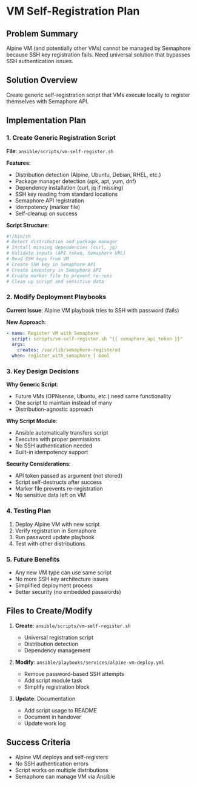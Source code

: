 # VM Self-Registration Plan

## Problem Summary
Alpine VM (and potentially other VMs) cannot be managed by Semaphore because SSH key registration fails. Need universal solution that bypasses SSH authentication issues.

## Solution Overview
Create generic self-registration script that VMs execute locally to register themselves with Semaphore API.

## Implementation Plan

### 1. Create Generic Registration Script
**File**: `ansible/scripts/vm-self-register.sh`

**Features**:
- Distribution detection (Alpine, Ubuntu, Debian, RHEL, etc.)
- Package manager detection (apk, apt, yum, dnf)
- Dependency installation (curl, jq if missing)
- SSH key reading from standard locations
- Semaphore API registration
- Idempotency (marker file)
- Self-cleanup on success

**Script Structure**:
```bash
#!/bin/sh
# Detect distribution and package manager
# Install missing dependencies (curl, jq)
# Validate inputs (API token, Semaphore URL)
# Read SSH keys from VM
# Create SSH key in Semaphore API
# Create inventory in Semaphore API
# Create marker file to prevent re-runs
# Clean up script and sensitive data
```

### 2. Modify Deployment Playbooks
**Current Issue**: Alpine VM playbook tries to SSH with password (fails)

**New Approach**:
```yaml
- name: Register VM with Semaphore
  script: scripts/vm-self-register.sh "{{ semaphore_api_token }}"
  args:
    creates: /var/lib/semaphore-registered
  when: register_with_semaphore | bool
```

### 3. Key Design Decisions

**Why Generic Script**:
- Future VMs (OPNsense, Ubuntu, etc.) need same functionality
- One script to maintain instead of many
- Distribution-agnostic approach

**Why Script Module**:
- Ansible automatically transfers script
- Executes with proper permissions
- No SSH authentication needed
- Built-in idempotency support

**Security Considerations**:
- API token passed as argument (not stored)
- Script self-destructs after success
- Marker file prevents re-registration
- No sensitive data left on VM

### 4. Testing Plan
1. Deploy Alpine VM with new script
2. Verify registration in Semaphore
3. Run password update playbook
4. Test with other distributions

### 5. Future Benefits
- Any new VM type can use same script
- No more SSH key architecture issues
- Simplified deployment process
- Better security (no embedded passwords)

## Files to Create/Modify

1. **Create**: `ansible/scripts/vm-self-register.sh`
   - Universal registration script
   - Distribution detection
   - Dependency management

2. **Modify**: `ansible/playbooks/services/alpine-vm-deploy.yml`
   - Remove password-based SSH attempts
   - Add script module task
   - Simplify registration block

3. **Update**: Documentation
   - Add script usage to README
   - Document in handover
   - Update work log

## Success Criteria
- Alpine VM deploys and self-registers
- No SSH authentication errors
- Script works on multiple distributions
- Semaphore can manage VM via Ansible